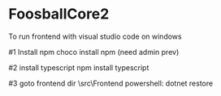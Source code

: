 # FoosballCore2

To run frontend with visual studio code on windows

#1 Install npm
  choco install npm (need admin prev)
  
#2 install typescript
  npm install typescript
 
#3
  goto frontend dir \src\Frontend
  powershell: dotnet restore
